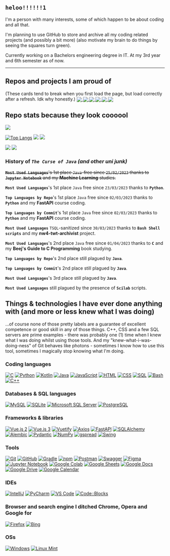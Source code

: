 ## `heloo!!!!!!1`

I'm a person with many interests, some of which happen to be about coding and all that.

I'm planning to use GitHub to store and archive all my coding related projects (and possibly a bit more) (also motivate my brain to do things by seeing the squares turn green).

Currently working on a Bachelors engineering degree in IT. At my 3rd year and 6th semester as of now.

-----

## Repos and projects I am proud of

(These cards tend to break when you first load the page, but load correctly after a refresh. Idk why honestly.)
<a href="https://github.com/PerfectMach1ne/uni-se-prj">
 <img align="center" src="https://github-readme-stats-62bz0xsm9-perfectmach1ne.vercel.app/api/pin/?username=PerfectMach1ne&repo=uni-se-prj&theme=aura" />
</a>
<a href="https://github.com/PerfectMach1ne/nw4-twt-archivist">
 <img align="center" src="https://github-readme-stats-62bz0xsm9-perfectmach1ne.vercel.app/api/pin/?username=PerfectMach1ne&repo=nw4-twt-archivist&theme=maroongold" />
</a>
<a href="https://github.com/PerfectMach1ne/course-fastapi">
 <img align="center" src="https://github-readme-stats-62bz0xsm9-perfectmach1ne.vercel.app/api/pin/?username=PerfectMach1ne&repo=course-fastapi&theme=chartreuse-dark" />
</a>
<a href="https://github.com/PerfectMach1ne/med-sheet">
 <img align="center" src="https://github-readme-stats-62bz0xsm9-perfectmach1ne.vercel.app/api/pin/?username=PerfectMach1ne&repo=med-sheet&theme=maroongold" />
</a>
<a href="https://github.com/PerfectMach1ne/uni-frontend-vuejs">
 <img align="center" src="https://github-readme-stats-62bz0xsm9-perfectmach1ne.vercel.app/api/pin/?username=PerfectMach1ne&repo=uni-frontend-vuejs&theme=aura" />
</a>
<a href="https://github.com/PerfectMach1ne/uni-javacalendar">
 <img align="center" src="https://github-readme-stats-62bz0xsm9-perfectmach1ne.vercel.app/api/pin/?username=PerfectMach1ne&repo=uni-javacalendar&theme=aura" />
</a>

## Repo stats because they look coooool

![](http://github-profile-summary-cards.vercel.app/api/cards/profile-details?username=PerfectMach1ne&theme=tokyonight)

[![Top Langs](https://github-readme-stats-62bz0xsm9-perfectmach1ne.vercel.app/api/top-langs/?username=PerfectMach1ne&layout=compact&theme=gradient&bg_color=90,AA8ED6,5EAEEC&text_color=FFFFFF&title_color=FFFFFF&langs_count=10&hide=jupyter%20notebook)](https://github.com/anuraghazra/github-readme-stats)
![](http://github-profile-summary-cards.vercel.app/api/cards/repos-per-language?username=PerfectMach1ne&theme=github_dark) 
![](http://github-profile-summary-cards.vercel.app/api/cards/most-commit-language?username=PerfectMach1ne&theme=github_dark) 

![](http://github-profile-summary-cards.vercel.app/api/cards/stats?username=PerfectMach1ne&theme=tokyonight)
![](http://github-profile-summary-cards.vercel.app/api/cards/productive-time?username=PerfectMach1ne&theme=tokyonight&utcOffset=1) 
 
### History of ***`The Curse of Java` (and other uni junk)***

~~**`Most Used Languages`**'s 1st place `Java`-free since `25/02/2023` thanks to **`Jupyter Notebook`** and my **Machine Learning** studies.~~

**`Most Used Languages`**'s 1st place `Java` free since `23/03/2023` thanks to **`Python`**.

**`Top Languages by Repo`**'s 1st place `Java` free since `02/03/2023` thanks to **`Python`** and my **FastAPI** course coding.

**`Top Languages by Commit`**'s 1st place `Java` free since `02/03/2023` thanks to **`Python`** and my **FastAPI** course coding.

**`Most Used Languages`** `TSQL`-sanitized since `30/03/2023` thanks to **`Bash Shell scripts`** and my **nw4-twt-archivist** project.

**`Most Used Languages`**'s 2nd place `Java` free since `01/04/2023` thanks to **`C`** and my **Beej's Guide to C Programming** book studying.

**`Top Languages by Repo`**'s 2nd place still plagued by **`Java`**.

**`Top Languages by Commit`**'s 2nd place still plagued by **`Java`**.

**`Most Used Languages`**'s 3rd place still plagued by **`Java`**.

**`Most Used Languages`** still plagued by the presence of  **`Scilab`** scripts.

 
## Things & technologies I have ever done anything with (and more or less knew what I was doing)

...of course none of those pretty labels are a guarantee of excellent competence or good skill in any of those things. C++, CSS and a few SQL servers are prime examples - there was probably one (1) time when I knew what I was doing whilst using those tools. And my "knew-what-i-was-doing-ness" of Git behaves like photons - sometimes I know how to use this tool, sometimes I magically stop knowing what I'm doing.

### Coding languages

[![C](https://img.shields.io/badge/-C-%23A8B9CC?style=for-the-badge&logo=c&logoColor=white)](https://en.cppreference.com/w/c)
[![Python](https://img.shields.io/badge/-Python-%233776AB?style=for-the-badge&logo=python&logoColor=white)](https://www.python.org/)
[![Kotlin](https://img.shields.io/badge/-Kotlin-%23A97BFF?style=for-the-badge&logo=kotlin&logoColor=white)](https://kotlinlang.org/)
[![Java](https://img.shields.io/badge/-Java-%23ED8B00?style=for-the-badge&logo=java&logoColor=white)](https://www.java.com/)
[![JavaScript](https://img.shields.io/badge/-JavaScript-%23F7DF1E?style=for-the-badge&logo=javascript&logoColor=black)](https://www.javascript.com/)
[![HTML](https://img.shields.io/badge/-HTML-%23E34F26?style=for-the-badge&logo=html5&logoColor=white)](https://html.spec.whatwg.org/)
[![CSS](https://img.shields.io/badge/-CSS-%23563D7C?style=for-the-badge&logo=css3&logoColor=white)](https://www.w3.org/Style/CSS/Overview.en.html)
[![SQL](https://img.shields.io/badge/-SQL%20-%234479A1?style=for-the-badge&logo=postgresql&logoColor=white)](https://www.w3schools.com/sql/)
[![Bash](https://img.shields.io/badge/-Bash-%234EAA25?style=for-the-badge&logo=gnu%20bash&logoColor=white)](https://www.gnu.org/software/bash/)
[![C++](https://img.shields.io/badge/-C%2B%2B-%2300599C?style=for-the-badge&logo=c%2B%2B&logoColor=white)](https://isocpp.org/)

### Databases & SQL languages

[![MySQL](https://img.shields.io/badge/-MySQL%20-%234479A1?style=for-the-badge&logo=mysql&logoColor=white)](https://www.mysql.com/)
[![SQLite](https://img.shields.io/badge/-SQLite-%23003B57?style=for-the-badge&logo=sqlite&logoColor=white)](https://www.sqlite.org/index.html)
[![Microsoft SQL Server](https://img.shields.io/badge/-MS%20SQL%20Server-%23CC2927?style=for-the-badge&logo=microsoft-sql-server&logoColor=white)](https://www.microsoft.com/en-us/sql-server/)
[![PostgreSQL](https://img.shields.io/badge/-PostgreSQL-%234169E1?style=for-the-badge&logo=postgresql&logoColor=white)](https://www.postgresql.org/)

### Frameworks & libraries

[![Vue.js 2](https://img.shields.io/badge/-Vue.js%202-%234FC08D?style=for-the-badge&logo=vue.js&logoColor=white)](https://v2.vuejs.org/)
[![Vue.js 3](https://img.shields.io/badge/-Vue.js%203-%2335495E?style=for-the-badge&logo=vue.js&logoColor=white)](https://vuejs.org/guide/introduction.html)
[![Vuetify](https://img.shields.io/badge/-Vuetify-%231867C0?style=for-the-badge&logo=vuetify&logoColor=white)](https://vuetifyjs.com/en/)
[![Axios](https://img.shields.io/badge/-Axios-%235A29E4?style=for-the-badge&logo=axios&logoColor=white)](https://axios-http.com/)
[![FastAPI](https://img.shields.io/badge/-FastAPI-%23009688?style=for-the-badge&logo=fastapi&logoColor=white)](https://fastapi.tiangolo.com/)
[![SQLAlchemy](https://img.shields.io/badge/-SQLAlchemy-%23D71F00?style=for-the-badge&logo=sqlalchemy&logoColor=white)](https://www.sqlalchemy.org/)
[![Alembic](https://img.shields.io/badge/-Alembic-%23699F28?style=for-the-badge&logo=alembic&logoColor=white)](https://alembic.sqlalchemy.org/en/latest/)
[![Pydantic](https://img.shields.io/badge/-Pydantic-%23CE3B6C?style=for-the-badge&logo=pydantic&logoColor=white)](https://docs.pydantic.dev/)
[![NumPy](https://img.shields.io/badge/-NumPy-%23013243?style=for-the-badge&logo=numpy&logoColor=white)](https://numpy.org/)
[![gspread](https://img.shields.io/badge/-gspread-%2334A853?style=for-the-badge&logo=google-sheets&logoColor=white)](https://docs.gspread.org/en/latest/)
[![Swing](https://img.shields.io/badge/-Swing-%23467899?style=for-the-badge&logo=swing&logoColor=white)](https://docs.oracle.com/javase/tutorial/uiswing/start/index.html)

### Tools

[![Git](https://img.shields.io/badge/-Git-%23F05032?style=for-the-badge&logo=git&logoColor=white)](https://git-scm.com/)
[![GitHub](https://img.shields.io/badge/-GitHub-%23121011?style=for-the-badge&logo=github&logoColor=white)](https://github.com)
[![Gradle](https://img.shields.io/badge/-Gradle-%2302303A?style=for-the-badge&logo=gradle&logoColor=white)](https://gradle.org/)
[![npm](https://img.shields.io/badge/-npm-%23CB3837?style=for-the-badge&logo=npm&logoColor=white)](https://www.npmjs.com/)
[![Postman](https://img.shields.io/badge/-Postman-%23FF6C37?style=for-the-badge&logo=postman&logoColor=white)](https://www.postman.com/)
[![Swagger](https://img.shields.io/badge/-Swagger-%2385EA2D?style=for-the-badge&logo=swagger&logoColor=white)](https://swagger.io/)
[![Figma](https://img.shields.io/badge/-Figma-%23F24E1E?style=for-the-badge&logo=figma&logoColor=white)](https://www.figma.com/)
[![Jupyter Notebook](https://img.shields.io/badge/-Jupyter%20Notebook-%23F37626?style=for-the-badge&logo=jupyter&logoColor=white)](https://jupyter.org/)
[![Google Colab](https://img.shields.io/badge/-Google%20Colab-%23F9AB00?style=for-the-badge&logo=google-colab&logoColor=white)](https://colab.research.google.com/)
[![Google Sheets](https://img.shields.io/badge/-Google%20Sheets-%2334A853?style=for-the-badge&logo=google-sheets&logoColor=white)](https://www.google.com/sheets/about/)
[![Google Docs](https://img.shields.io/badge/-Google%20Docs-%234285F4?style=for-the-badge&logo=google-docs&logoColor=white)](https://www.google.com/docs/about/)
[![Google Drive](https://img.shields.io/badge/-Google%20Drive-%234285F4?style=for-the-badge&logo=google-drive&logoColor=white)](https://www.google.com/drive/)
[![Google Calendar](https://img.shields.io/badge/-Google%20Calendar-%234285F4?style=for-the-badge&logo=google-calendar&logoColor=white)](https://workspace.google.com/products/calendar/)

### IDEs

[![IntelliJ](https://img.shields.io/badge/-IntelliJ%20IDEA-%23000000?style=for-the-badge&logo=intellij-idea&logoColor=white)](https://www.jetbrains.com/idea/)
[![PyCharm](https://img.shields.io/badge/-PyCharm-%23000000?style=for-the-badge&logo=pycharm&logoColor=white)](https://www.jetbrains.com/pycharm/)
[![VS Code](https://img.shields.io/badge/-VS%20Code-%23007ACC?style=for-the-badge&logo=visual%20studio%20code&logoColor=white)](https://code.visualstudio.com/)
[![Code::Blocks](https://img.shields.io/badge/-Code::Blocks-%23FFFFFF?style=for-the-badge&logo=&logoColor=white)](http://www.codeblocks.org/)

### Browser and search engine I ditched Chrome, Opera and Google for

[![Firefox](https://img.shields.io/badge/-Firefox-%23FF7139?style=for-the-badge&logo=firefox-browser&logoColor=white)](https://www.mozilla.org/pl/firefox/new/)
[![Bing](https://img.shields.io/badge/-Bing-%23258FFA?style=for-the-badge&logo=microsoft-bing&logoColor=white)](https://www.bing.com/)

### OSs

[![Windows](https://img.shields.io/badge/-Windows-%230078D6?style=for-the-badge&logo=windows&logoColor=white)](https://www.microsoft.com/en-us/windows)
[![Linux Mint](https://img.shields.io/badge/-Linux%20Mint-%2387CF3E?style=for-the-badge&logo=linux-mint&logoColor=white)](https://linuxmint.com/)
